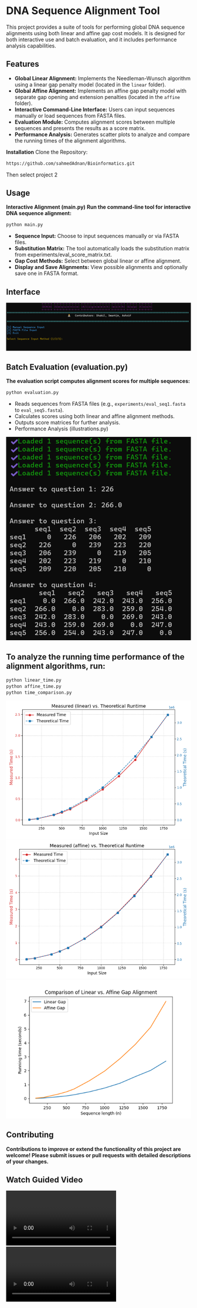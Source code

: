 # DNA Sequence Alignment Tool

This project provides a suite of tools for performing global DNA sequence alignments using both linear and affine gap cost models. It is designed for both interactive use and batch evaluation, and it includes performance analysis capabilities.

## Features

- **Global Linear Alignment:** Implements the Needleman-Wunsch algorithm using a linear gap penalty model (located in the `linear` folder).
- **Global Affine Alignment:** Implements an affine gap penalty model with separate gap opening and extension penalties (located in the `affine` folder).
- **Interactive Command-Line Interface:** Users can input sequences manually or load sequences from FASTA files.
- **Evaluation Module:** Computes alignment scores between multiple sequences and presents the results as a score matrix.
- **Performance Analysis:** Generates scatter plots to analyze and compare the running times of the alignment algorithms.

**Installation** 
Clone the Repository:

```bash
https://github.com/sahmedAdnan/Bioinformatics.git
```
Then select project 2 

## Usage
**Interactive Alignment (main.py)**
**Run the command-line tool for interactive DNA sequence alignment:**

```bash
python main.py
```
- **Sequence Input:** Choose to input sequences manually or via FASTA files.
- **Substitution Matrix:** The tool automatically loads the substitution matrix from experiments/eval_score_matrix.txt.
- **Gap Cost Methods:** Select between global linear or affine alignment.
- **Display and Save Alignments:** View possible alignments and optionally save one in FASTA format.

## Interface
![Figure1](https://github.com/sahmedAdnan/Bioinformatics/blob/main/Project_2/main_interface.png)

## Batch Evaluation (evaluation.py)
**The evaluation script computes alignment scores for multiple sequences:**

```bash
python evaluation.py
```
- Reads sequences from FASTA files (e.g., `experiments/eval_seq1.fasta` to `eval_seq5.fasta`).
- Calculates scores using both linear and affine alignment methods.
- Outputs score matrices for further analysis.
- Performance Analysis (illustrations.py)

![Figure2](https://github.com/sahmedAdnan/Bioinformatics/blob/main/Project_2/evaluation.png)

## To analyze the running time performance of the alignment algorithms, run:

```bash
python linear_time.py
python affine_time.py
python time_comparison.py 
```

![Figure3](https://github.com/sahmedAdnan/Bioinformatics/blob/main/Project_2/linear/Figure_1(linear).png)
![Figure4](https://github.com/sahmedAdnan/Bioinformatics/blob/main/Project_2/affine/Figure_2(affine).png)
![Figure5](https://github.com/sahmedAdnan/Bioinformatics/blob/main/Project_2/Figure_3(comparison).png)

## Contributing
**Contributions to improve or extend the functionality of this project are welcome! Please submit issues or pull requests with detailed descriptions of your changes.**

## Watch Guided Video
![Watch the video](https://github.com/sahmedAdnan/Bioinformatics/blob/main/Project_2/Project%20Video/Screen%20Recording%202025-02-21%20171459.mp4)
![Watch the video](https://github.com/sahmedAdnan/Bioinformatics/blob/main/Project_2/Project%20Video/Screen%20Recording%202025-02-21%20171459.mp4)



